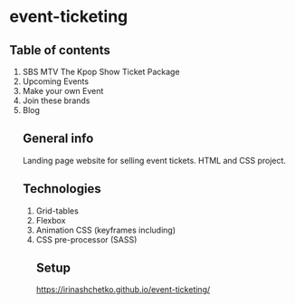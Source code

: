 # event-ticketing
## Table of contents
1. SBS MTV The Kpop Show Ticket Package
2. Upcoming Events
3. Make your own Event
4. Join these brands
5. Blog
   ## General info
   Landing page website for selling event tickets. HTML and CSS project.
   ## Technologies
   1. Grid-tables
   2. Flexbox
   3. Animation CSS (keyframes including)
   4. CSS pre-processor (SASS)
      ## Setup
      https://irinashchetko.github.io/event-ticketing/
 
